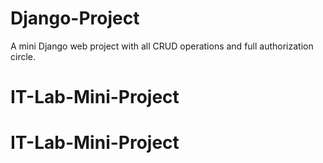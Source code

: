 # Django-Project
 A mini Django web project with all CRUD operations and full authorization circle.
# IT-Lab-Mini-Project
# IT-Lab-Mini-Project
